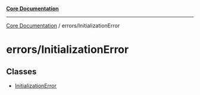 [**Core Documentation**](../../README.md)

***

[Core Documentation](../../README.md) / errors/InitializationError

# errors/InitializationError

## Classes

- [InitializationError](classes/InitializationError.md)

